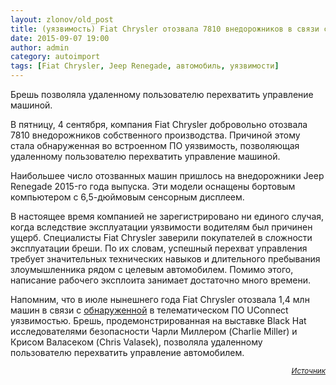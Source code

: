 ```yaml
---
layout: zlonov/old_post
title: (уязвимость) Fiat Chrysler отозвала 7810 внедорожников в связи с уязвимостью в ПО
date: 2015-09-07 19:00
author: admin
category: autoimport
tags: [Fiat Chrysler, Jeep Renegade, автомобиль, уязвимости]
---
```

<p class="preview">Брешь позволяла удаленному пользователю перехватить управление машиной.

<div class="news-full-content">

В пятницу, 4 сентября, компания Fiat Chrysler добровольно отозвала 7810 внедорожников собственного производства. Причиной этому стала обнаруженная во встроенном ПО уязвимость, позволяющая удаленному пользователю перехватить управление машиной.

Наибольшее число отозванных машин пришлось на внедорожники Jeep Renegade 2015-го года выпуска. Эти модели оснащены бортовым компьютером с 6,5-дюймовым сенсорным дисплеем.

В настоящее время компанией не зарегистрировано ни единого случая, когда вследствие эксплуатации уязвимости водителям был причинен ущерб. Специалисты Fiat Chrysler заверили покупателей в сложности эксплуатации бреши. По их словам, успешный перехват управления требует значительных технических навыков и длительного пребывания злоумышленника рядом с целевым автомобилем. Помимо этого, написание рабочего эксплоита занимает достаточно много времени.

Напомним, что в июле нынешнего года Fiat Chrysler отозвала 1,4 млн машин в связи с <a href="http://www.securitylab.ru/news/473812.php" target="_blank" rel="nofollow" data-jsbanchorprepared="KNtcTof04uECW5k">обнаруженной</a> в телематическом ПО UConnect уязвимостью. Брешь, продемонстрированная на выставке Black Hat исследователями безопасности Чарли Миллером (Charlie Miller) и Крисом Валасеком (Chris Valasek), позволяла удаленному пользователю перехватить управление автомобилем.
<p style="text-align: right;"><sub><em><a href="http://www.securitylab.ru/news/474563.php" target="_blank">Источник</a></em></sub>

</div>
